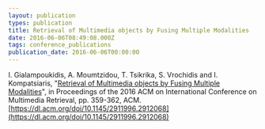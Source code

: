 ```yaml
---
layout: publication
types: publication
title: Retrieval of Multimedia objects by Fusing Multiple Modalities
date: 2016-06-06T08:49:08.000Z
tags: conference_publications
publication_date: 2016-06-06T00:00:00
---
```

I. Gialampoukidis, A. Moumtzidou, T. Tsikrika, S. Vrochidis and I. Kompatsiaris, "[Retrieval of Multimedia objects by Fusing Multiple Modalities](https://www.researchgate.net/publication/302593430_Retrieval_of_Multimedia_Objects_by_Fusing_Multiple_Modalities)", in Proceedings of the 2016 ACM on International Conference on Multimedia Retrieval, pp. 359-362, ACM. [https://dl.acm.org/doi/10.1145/2911996.2912068](https://dl.acm.org/doi/10.1145/2911996.2912068)
